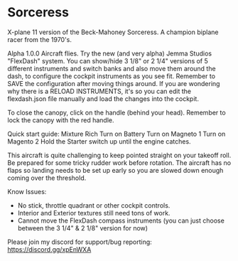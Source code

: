 # Sorceress
X-plane 11 version of the Beck-Mahoney Sorceress.  A champion biplane racer from the 1970's.

Alpha 1.0.0
Aircraft flies.
Try the new (and very alpha) Jemma Studios "FlexDash" system. You can show/hide 3 1/8" or 2 1/4" versions of 5 different instruments and switch banks and also move them around the dash, to configure the cockpit instruments as you see fit.  Remember to SAVE the configuration after moving things around.  If you are wondering why there is a RELOAD INSTRUMENTS, it's so you can edit the flexdash.json file manually and load the changes into the cockpit.

To close the canopy, click on the handle (behind your head).  Remember to lock the canopy with the red handle.

Quick start guide:
Mixture Rich
Turn on Battery
Turn on Magneto 1
Turn on Magento 2
Hold the Starter switch up until the engine catches.

This aircraft is quite challenging to keep pointed straight on your takeoff roll.  Be prepared for some tricky rudder work before rotation.  The aircraft has no flaps so landing needs to be set up early so you are slowed down enough coming over the threshold.

Know Issues:
- No stick, throttle quadrant or other cockpit controls.
- Interior and Exterior textures still need tons of work.
- Cannot move the FlexDash compass instruments (you can just choose between the 3 1/4" & 2 1/8" version for now)

Please join my discord for support/bug reporting: https://discord.gg/xpEnWXA
